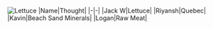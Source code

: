 ![Lettuce](https://thumbs.dreamstime.com/z/bladder-cancer-light-micrograph-bladder-cancer-light-micrograph-photo-under-microscope-163943591.jpg)
|Name|Thought|
|-|-|
|Jack W|Lettuce|
|Riyansh|Quebec|
|Kavin|Beach Sand Minerals|
|Logan|Raw Meat|
